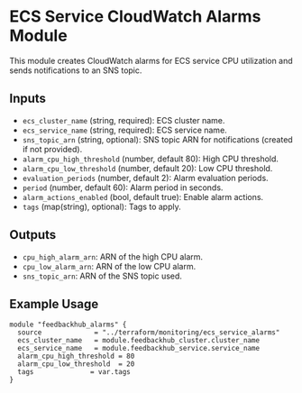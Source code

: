 # ECS Service CloudWatch Alarms Module

This module creates CloudWatch alarms for ECS service CPU utilization and sends notifications to an SNS topic.

## Inputs

- `ecs_cluster_name` (string, required): ECS cluster name.
- `ecs_service_name` (string, required): ECS service name.
- `sns_topic_arn` (string, optional): SNS topic ARN for notifications (created if not provided).
- `alarm_cpu_high_threshold` (number, default 80): High CPU threshold.
- `alarm_cpu_low_threshold` (number, default 20): Low CPU threshold.
- `evaluation_periods` (number, default 2): Alarm evaluation periods.
- `period` (number, default 60): Alarm period in seconds.
- `alarm_actions_enabled` (bool, default true): Enable alarm actions.
- `tags` (map(string), optional): Tags to apply.

## Outputs

- `cpu_high_alarm_arn`: ARN of the high CPU alarm.
- `cpu_low_alarm_arn`: ARN of the low CPU alarm.
- `sns_topic_arn`: ARN of the SNS topic used.

## Example Usage

```hcl
module "feedbackhub_alarms" {
  source             = "../terraform/monitoring/ecs_service_alarms"
  ecs_cluster_name   = module.feedbackhub_cluster.cluster_name
  ecs_service_name   = module.feedbackhub_service.service_name
  alarm_cpu_high_threshold = 80
  alarm_cpu_low_threshold  = 20
  tags              = var.tags
}
```